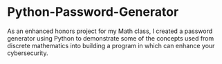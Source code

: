 # Python-Password-Generator
As an enhanced honors project for my Math class, I created a password generator using Python to demonstrate some of the concepts used from discrete mathematics into building a program in which can enhance your cybersecurity.
